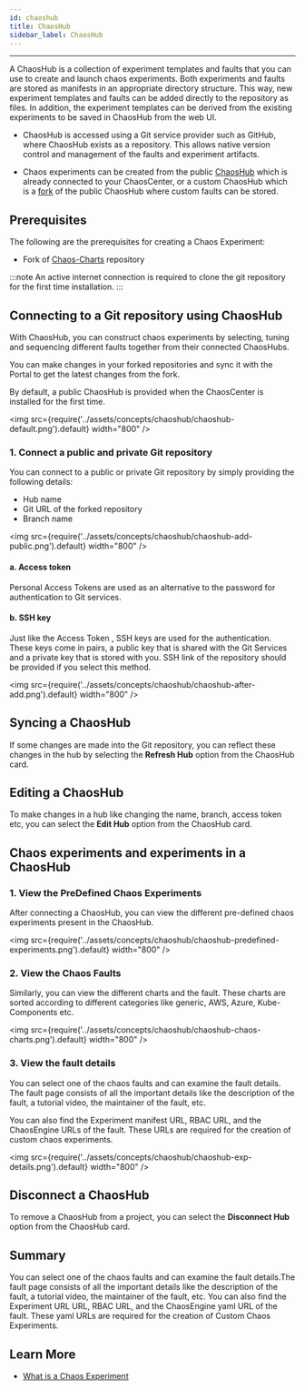 ```yaml
---
id: chaoshub
title: ChaosHub
sidebar_label: ChaosHub
---
```


---

A ChaosHub is a collection of experiment templates and faults that you can use to create and launch chaos experiments. Both experiments and faults are stored as manifests in an appropriate directory structure. This way, new experiment templates and faults can be added directly to the repository as files. In addition, the experiment templates can be derived from the existing experiments to be saved in ChaosHub from the web UI.

- ChaosHub is accessed using a Git service provider such as GitHub, where ChaosHub exists as a repository. This allows native version control and management of the faults and experiment artifacts.

- Chaos experiments can be created from the public [ChaosHub](http://hub.litmuschaos.io/) which is already connected to your ChaosCenter, or a custom ChaosHub which is a [fork](https://github.com/litmuschaos/chaos-charts) of the public ChaosHub where custom faults can be stored.

## Prerequisites

The following are the prerequisites for creating a Chaos Experiment:

- Fork of [Chaos-Charts](https://github.com/litmuschaos/chaos-charts) repository

:::note
An active internet connection is required to clone the git repository for the first time installation.
:::

## Connecting to a Git repository using ChaosHub

With ChaosHub, you can construct chaos experiments by selecting, tuning and sequencing different faults together from their connected ChaosHubs.

You can make changes in your forked repositories and sync it with the Portal to get the latest changes from the fork.

By default, a public ChaosHub is provided when the ChaosCenter is installed for the first time.

<img src={require('../assets/concepts/chaoshub/chaoshub-default.png').default} width="800" />

### 1. Connect a public and private Git repository

You can connect to a public or private Git repository by simply providing the following details:

- Hub name
- Git URL of the forked repository
- Branch name

<img src={require('../assets/concepts/chaoshub/chaoshub-add-public.png').default} width="800" />

#### a. Access token

Personal Access Tokens are used as an alternative to the password for authentication to Git services.

#### b. SSH key

Just like the Access Token , SSH keys are used for the authentication. These keys come in pairs, a public key that is shared with the Git Services and a private key that is stored with you.
SSH link of the repository should be provided if you select this method.

<img src={require('../assets/concepts/chaoshub/chaoshub-after-add.png').default} width="800" />

## Syncing a ChaosHub

If some changes are made into the Git repository, you can reflect these changes in the hub by selecting the **Refresh Hub** option from the ChaosHub card.

## Editing a ChaosHub

To make changes in a hub like changing the name, branch, access token etc, you can select the **Edit Hub** option from the ChaosHub card.

## Chaos experiments and experiments in a ChaosHub

### 1. View the PreDefined Chaos Experiments

After connecting a ChaosHub, you can view the different pre-defined chaos experiments present in the ChaosHub.

<img src={require('../assets/concepts/chaoshub/chaoshub-predefined-experiments.png').default} width="800" />

### 2. View the Chaos Faults

Similarly, you can view the different charts and the fault. These charts are sorted according to different categories like generic, AWS, Azure, Kube-Components etc.

<img src={require('../assets/concepts/chaoshub/chaoshub-chaos-charts.png').default} width="800" />

### 3. View the fault details

You can select one of the chaos faults and can examine the fault details. The fault page consists of all the important details like the description of the fault, a tutorial video, the maintainer of the fault, etc.

You can also find the Experiment manifest URL, RBAC URL, and the ChaosEngine URLs of the fault.
These URLs are required for the creation of custom chaos experiments.

<img src={require('../assets/concepts/chaoshub/chaoshub-exp-details.png').default} width="800" />

## Disconnect a ChaosHub

To remove a ChaosHub from a project, you can select the **Disconnect Hub** option from the ChaosHub card.

## Summary

You can select one of the chaos faults and can examine the fault details.The fault page consists of all the important details like the description of the fault, a tutorial video, the maintainer of the fault, etc.
You can also find the Experiment URL URL, RBAC URL, and the ChaosEngine yaml URL of the fault.
These yaml URLs are required for the creation of Custom Chaos Experiments.

## Learn More

- [What is a Chaos Experiment](chaos-workflow.md)

